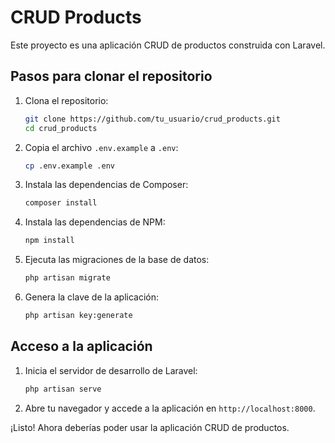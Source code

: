 
# CRUD Products

Este proyecto es una aplicación CRUD de productos construida con Laravel.

## Pasos para clonar el repositorio

1. Clona el repositorio:
    ```bash
    git clone https://github.com/tu_usuario/crud_products.git
    cd crud_products
    ```

2. Copia el archivo `.env.example` a `.env`:
    ```bash
    cp .env.example .env
    ```

3. Instala las dependencias de Composer:
    ```bash
    composer install
    ```

4. Instala las dependencias de NPM:
    ```bash
    npm install
    ```

5. Ejecuta las migraciones de la base de datos:
    ```bash
    php artisan migrate
    ```

6. Genera la clave de la aplicación:
    ```bash
    php artisan key:generate
    ```

## Acceso a la aplicación

1. Inicia el servidor de desarrollo de Laravel:
    ```bash
    php artisan serve
    ```

2. Abre tu navegador y accede a la aplicación en `http://localhost:8000`.

¡Listo! Ahora deberías poder usar la aplicación CRUD de productos.
